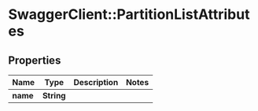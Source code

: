 # SwaggerClient::PartitionListAttributes

## Properties
Name | Type | Description | Notes
------------ | ------------- | ------------- | -------------
**name** | **String** |  | 

